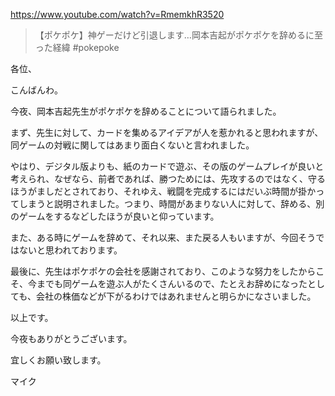 https://www.youtube.com/watch?v=RmemkhR3520

> 【ポケポケ】神ゲーだけど引退します…岡本吉起がポケポケを辞めるに至った経緯 #pokepoke

各位、

こんばんわ。

今夜、岡本吉起先生がポケポケを辞めることについて語られました。

まず、先生に対して、カードを集めるアイデアが人を惹かれると思われますが、同ゲームの対戦に関してはあまり面白くないと言われました。

やはり、デジタル版よりも、紙のカードで遊ぶ、その版のゲームプレイが良いと考えられ、なぜなら、前者であれば、勝つためには、先攻するのではなく、守るほうがましだとされており、それゆえ、戦闘を完成するにはだいぶ時間が掛かってしまうと説明されました。つまり、時間があまりない人に対して、辞める、別のゲームをするなどしたほうが良いと仰っています。

また、ある時にゲームを辞めて、それ以来、また戻る人もいますが、今回そうではないと思われております。

最後に、先生はポケポケの会社を感謝されており、このような努力をしたからこそ、今までも同ゲームを遊ぶ人がたくさんいるので、たとえお辞めになったとしても、会社の株価などが下がるわけではあれませんと明らかになさいました。

以上です。

今夜もありがとうございます。

宜しくお願い致します。

マイク
